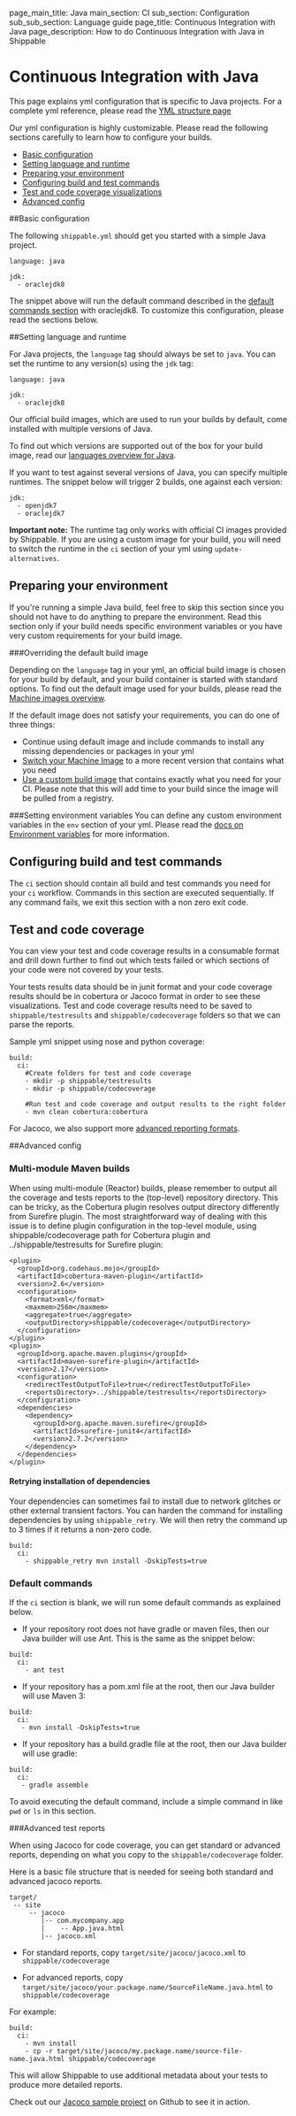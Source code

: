 page_main_title: Java
main_section: CI
sub_section: Configuration
sub_sub_section: Language guide
page_title: Continuous Integration with Java
page_description: How to do Continuous Integration with Java in Shippable

# Continuous Integration with Java
This page explains yml configuration that is specific to Java projects. For a complete yml reference, please read the [YML structure page](yml-structure/)

Our yml configuration is highly customizable. Please read the following sections carefully to learn how to
configure your builds.

-  [Basic configuration](#basic-java-config)
-  [Setting language and runtime](#language)
-  [Preparing your environment](#environment)
-  [Configuring build and test commands](#build-test)
-  [Test and code coverage visualizations](#test-coverage-reports)
-  [Advanced config](#advanced-config)

<a name="basic-java-config"></a>
##Basic configuration

The following `shippable.yml` should get you started with a simple Java project.

```
language: java

jdk:
  - oraclejdk8
```
The snippet above will run the default command described in the [default commands section](#default-java-cmd) with oraclejdk8. To customize this configuration, please read the sections below.

<a name="language"></a>
##Setting language and runtime

For Java projects, the `language` tag should always be set to `java`. You can set the runtime to any version(s) using the `jdk` tag:

```
language: java

jdk:
  - oraclejdk8
```

Our official build images, which are used to run your builds by default, come installed with multiple versions of Java.

To find out which versions are supported out of the box for your build image, read our [languages overview for Java](/platform/runtime/machine-image/language-versions/#java).

If you want to test against several versions of Java, you can specify multiple runtimes. The snippet below will trigger 2 builds, one against each version:

```
jdk:
  - openjdk7
  - oraclejdk7
```

**Important note:** The runtime tag only works with official CI images provided by Shippable. If you are using a custom image for your build, you will need to switch the runtime in the `ci` section of your yml using `update-alternatives`.

<a name="environment"></a>
## Preparing your environment

If you're running a simple Java build, feel free to skip this section since you should not have to do anything to prepare the environment. Read this section only if your build needs specific environment variables or you have very custom requirements for your build image.

###Overriding the default build image

Depending on the `language` tag in your yml, an official build image is chosen for your build by default, and your build container is started with standard options. To find out the default image used for your builds, please read the [Machine images overview](/platform/runtime/machine-image/ami-overview/).

If the default image does not satisfy your requirements, you can do one of three things:

-  Continue using default image and include commands to install any missing dependencies or packages in your yml
-  [Switch your Machine Image](/ci/build-image/#changing-your-default-tag) to a more recent version that contains what you need
-  [Use a custom build image](/ci/custom-docker-image/) that contains exactly what you need for your CI. Please note that this will add time to your build since the image will be pulled from a registry.

###Setting environment variables
You can define any custom environment variables in the `env` section of your yml. Please read the [docs on Environment variables](env-vars/) for more information.

<a name="build-test"></a>
## Configuring build and test commands
The `ci` section should contain all build and test commands you need for your `ci` workflow. Commands in this section are executed sequentially. If any command fails, we exit this section with a non zero exit code.

<a name="test-coverage-reports"></a>
## Test and code coverage
You can view your test and code coverage results in a consumable format and drill down further to find out which tests failed or which sections of your code were not covered by your tests.

Your tests results data should be in junit format and your code coverage results should be in cobertura or Jacoco format in order to see these visualizations. Test and code coverage results need to be saved to `shippable/testresults` and `shippable/codecoverage` folders so that we can parse the reports.

Sample yml snippet using nose and python coverage:

```  
build:
  ci:
    #Create folders for test and code coverage
    - mkdir -p shippable/testresults
    - mkdir -p shippable/codecoverage

    #Run test and code coverage and output results to the right folder
    - mvn clean cobertura:cobertura
```

For Jacoco, we also support more [advanced reporting formats](/ci/jacoco-reports/).

<a name="advanced-config"></a>
##Advanced config

### Multi-module Maven builds
When using multi-module (Reactor) builds, please remember to output all the coverage and tests reports to the (top-level) repository directory. This can be tricky, as the Cobertura plugin resolves output directory differently from Surefire plugin. The most straightforward way of dealing with this issue is to define plugin configuration in the top-level module, using shippable/codecoverage path for Cobertura plugin and ../shippable/testresults for Surefire plugin:

```
<plugin>
  <groupId>org.codehaus.mojo</groupId>
  <artifactId>cobertura-maven-plugin</artifactId>
  <version>2.6</version>
  <configuration>
    <format>xml</format>
    <maxmem>256m</maxmem>
    <aggregate>true</aggregate>
    <outputDirectory>shippable/codecoverage</outputDirectory>
  </configuration>
</plugin>
<plugin>
  <groupId>org.apache.maven.plugins</groupId>
  <artifactId>maven-surefire-plugin</artifactId>
  <version>2.17</version>
  <configuration>
    <redirectTestOutputToFile>true</redirectTestOutputToFile>
    <reportsDirectory>../shippable/testresults</reportsDirectory>
  </configuration>
  <dependencies>
    <dependency>
      <groupId>org.apache.maven.surefire</groupId>
      <artifactId>surefire-junit4</artifactId>
      <version>2.7.2</version>
    </dependency>
  </dependencies>
</plugin>

```

#### Retrying installation of dependencies
Your dependencies can sometimes fail to install due to network glitches or other external transient factors. You can harden the command for installing dependencies by using `shippable_retry`. We will then retry the command up to 3 times if it returns a non-zero code.


```
build:
  ci:
    - shippable_retry mvn install -DskipTests=true
```

<a name="default-java-cmd"></a>
### Default commands

If the `ci` section is blank, we will run some default commands as explained below.

* If your repository root does not have gradle or maven files, then our Java builder will use Ant. This is the same as the snippet below:

```
build:
  ci:
    - ant test
```
* If your repository has a pom.xml file at the root, then our Java builder will use Maven 3:

```
build:
  ci:
   - mvn install -DskipTests=true
```

* If your repository has a build.gradle file at the root, then our Java builder will use gradle:

```
build:
  ci:
   - gradle assemble
```

To avoid executing the default command, include a simple command in like `pwd` or `ls` in this section.

###Advanced test reports

When using Jacoco for code coverage, you can get standard or advanced reports, depending on what you copy to the `shippable/codecoverage` folder.

Here is a basic file structure that is needed for seeing both standard and advanced jacoco reports.

```
target/
 -- site
     -- jacoco
        |-- com.mycompany.app
        |    -- App.java.html
        |-- jacoco.xml
```


* For standard reports, copy `target/site/jacoco/jacoco.xml` to `shippable/codecoverage`


* For advanced reports, copy `target/site/jacoco/your.package.name/SourceFileName.java.html` to `shippable/codecoverage`

For example:

```
build:
  ci:
    - mvn install  
    - cp -r target/site/jacoco/my.package.name/source-file-name.java.html shippable/codecoverage
```

This will allow Shippable to use additional metadata about your tests to produce more detailed reports.

Check out our [Jacoco sample project](https://github.com/shippableSamples/sample_jacoco) on Github to see it in action.

